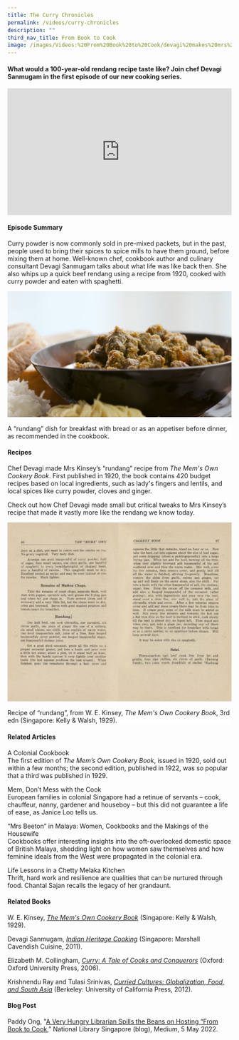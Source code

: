 ```yaml
---
title: The Curry Chronicles
permalink: /videos/curry-chronicles
description: ""
third_nav_title: From Book to Cook
image: /images/Videos:%20From%20Book%20to%20Cook/devagi%20makes%20mrs%20kinseys%20rendang%202.png
---
```

#### What would a 100-year-old rendang recipe taste like? Join chef Devagi Sanmugam in the first episode of our new cooking series.

<style>.embed-container {position: relative; padding-bottom: 56.25%; height: 0; overflow: hidden; max-width: 100%; } .embed-container iframe, .embed-container object, .embed-container embed { position: absolute; top: 0; left: 0; width: 100%; height: 100%; }</style><div class='embed-container'><iframe src="https://www.youtube.com/embed/2uItjxmte3E" frameborder='0' allowfullscreen></iframe></div>


#### **Episode Summary** ####
Curry powder is now commonly sold in pre-mixed packets, but in the past, people used to bring their spices to spice mills to have them ground, before mixing them at home. Well-known chef, cookbook author and culinary consultant Devagi Sanmugam talks about what life was like back then. She also whips up a quick beef rendang using a recipe from 1920, cooked with curry powder and eaten with spaghetti.

![](/images/Videos:%20From%20Book%20to%20Cook/rendang%20mems%20own%20cookery%20book.png)
<div style="background-color: white;">A “rundang” dish for breakfast with bread or as an appetiser before dinner, as recommended in the cookbook.</div>
  
#### **Recipes**
Chef Devagi made Mrs Kinsey’s “rundang” recipe from *The Mem's Own Cookery Book*. First published in 1920, the book contains 420 budget recipes based on local ingredients, such as lady's fingers and lentils, and local spices like curry powder, cloves and ginger.


Check out how 
<a style="text-decoration: none;" href="https://devagisanmugam.com/2022/01/devagis-beef-rendang/" target="_blank"> Chef Devagi</a> made small but critical tweaks to Mrs Kinsey’s recipe that made it vastly more like the rendang we know today.

![](/images/Videos:%20From%20Book%20to%20Cook/Rundang-Mems%20Own%20Cookery%20Book.png)
<div style="background-color: white;">Recipe of “rundang”, from W. E. Kinsey, <i>The Mem's Own Cookery Book</i>, 3rd edn (Singapore: Kelly & Walsh, 1929).</div>


#### **Related Articles**
<a style="text-decoration: none;" href="/vol-11/issue-4/jan-mar-2016/mems-cookery-book-william-edward-kinsey"> A Colonial Cookbook</a>
<br>The first edition of *The Mem’s Own Cookery Book*, issued in 1920, sold out within a few months; the second edition, published in 1922, was so popular that a third was published in 1929.

<a style="text-decoration: none;" href="/vol-12/issue-2/jul-sep-2016/dontmesswiththecook"> Mem, Don’t Mess with the Cook</a>
<br>European families in colonial Singapore had a retinue of servants – cook, chauffeur, nanny, gardener and houseboy – but this did not guarantee a life of ease, as Janice Loo tells us.

<a style="text-decoration: none;" href="/vol-9/issue-3/oct-dec-2013/beeton-women-cookbooks-housewives"> “Mrs Beeton” in Malaya: Women, Cookbooks and the Makings of the Housewife</a>
<br>Cookbooks offer interesting insights into the oft-overlooked domestic space of British Malaya, shedding light on how women saw themselves and how feminine ideals from the West were propagated in the colonial era.

<a style="text-decoration: none;" href="/vol-14/issue-4/jan-mar-2019/life-lson-chetty-m-k/"> Life Lessons in a Chetty Melaka Kitchen</a>
<br> Thrift, hard work and resilience are qualities that can be nurtured through food. Chantal Sajan recalls the legacy of her grandaunt.


#### **Related Books**
W. E. Kinsey, [*The Mem's Own Cookery Book*](https://eservice.nlb.gov.sg/item_holding.aspx?bid=5232525) (Singapore: Kelly & Walsh, 1929).

Devagi Sanmugam, *[Indian Heritage Cooking](https://eservice.nlb.gov.sg/item_holding.aspx?bid=13992386)* (Singapore: Marshall Cavendish Cuisine, 2011).

Elizabeth M. Collingham, *[Curry: A Tale of Cooks and Conquerors](https://eservice.nlb.gov.sg/item_holding.aspx?bid=12728802)* (Oxford: Oxford University Press, 2006).

Krishnendu Ray and Tulasi Srinivas, *[Curried Cultures: Globalization, Food, and South Asia](https://eservice.nlb.gov.sg/item_holding.aspx?bid=200125930)*
(Berkeley: University of California Press, 2012).

#### **Blog Post**
Paddy Ong, "[A Very Hungry Librarian Spills the Beans on Hosting “From Book to Cook](https://medium.com/the-national-library-blog/a-very-hungry-librarian-spills-the-beans-on-hosting-from-book-to-cook-44cfdba091ef),” National Library Singapore (blog), Medium, 5 May 2022.
